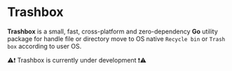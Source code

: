 # Trashbox

**Trashbox** is a small, fast, cross-platform and zero-dependency **Go** utility package for handle file or directory move to OS native `Recycle bin` or `Trash box` according to user OS.

⚠️❗️ Trashbox is currently under development ❗️⚠️
